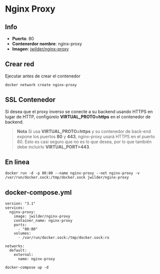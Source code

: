 # Nginx Proxy

## Info
- **Puerto**: 80
- **Contenerdor nombre**: nginx-proxy
- **Imagen**: [jwilder/nginx-proxy](https://github.com/jwilder/nginx-proxy)

## Crear red
Ejecutar antes de crear el contenedor
~~~
docker network create nginx-proxy
~~~

## SSL Contenedor
Si desea que el proxy inverso se conecte a su backend usando HTTPS en lugar de HTTP, configúrelo **VIRTUAL_PROTO=https** en el contenedor de backend.
> **Nota** Si usa **VIRTUAL_PROTO=https** y su contenedor de back-end expone los puertos **80** y **443**, nginx-proxy usará HTTPS en el puerto 80. Esto es casi seguro que no es lo que desea, por lo que también debe incluirlo **VIRTUAL_PORT=443**.

## En linea
~~~
docker run -d -p 80:80 --name nginx-proxy --net nginx-proxy -v /var/run/docker.sock:/tmp/docker.sock jwilder/nginx-proxy
~~~

## docker-compose.yml
~~~
version: "3.1"
services:
  nginx-proxy:
    image: jwilder/nginx-proxy
    container_name: nginx-proxy
    ports:
      - "80:80"
    volumes:
      - /var/run/docker.sock:/tmp/docker.sock:ro

networks:
  default:
    external:
      name: nginx-proxy
~~~
~~~
docker-compose up -d
~~~
